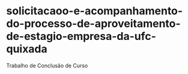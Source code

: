# solicitacaoo-e-acompanhamento-do-processo-de-aproveitamento-de-estagio-empresa-da-ufc-quixada
Trabalho de Conclusão de Curso
